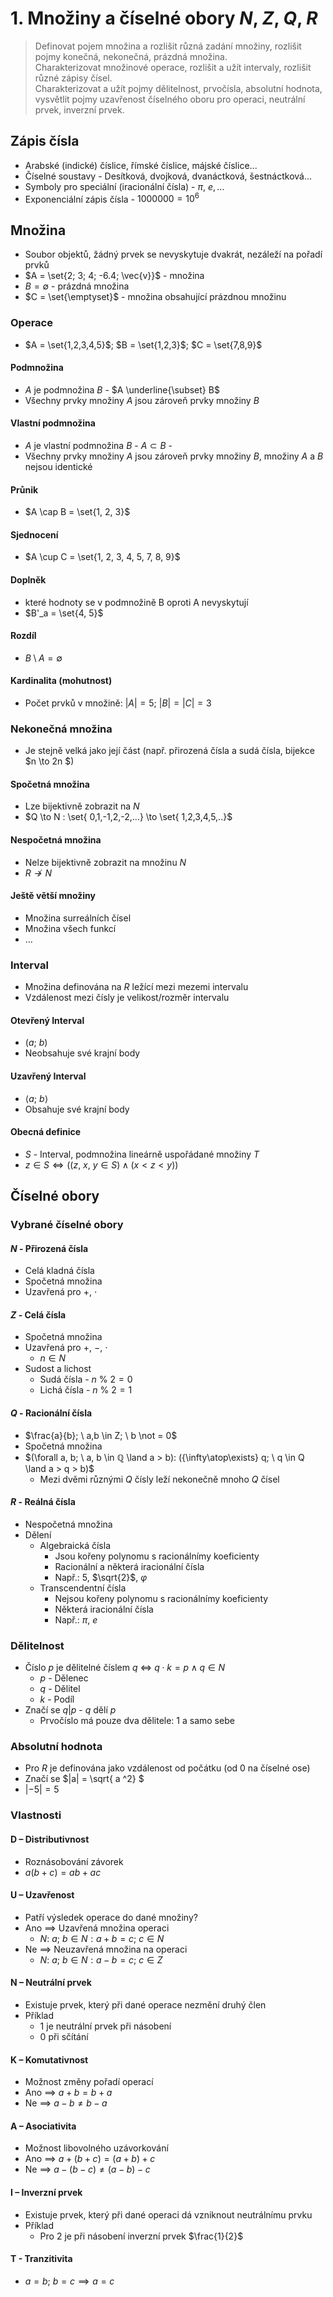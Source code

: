 # 1. Množiny a číselné obory $N$, $Z$, $Q$, $R$

> Definovat pojem množina a rozlišit různá zadání množiny, rozlišit pojmy konečná, nekonečná, prázdná množina. \
> Charakterizovat množinové operace, rozlišit a užít intervaly, rozlišit různé zápisy čísel. \
> Charakterizovat a užít pojmy dělitelnost, prvočísla, absolutní hodnota, vysvětlit pojmy uzavřenost číselného oboru pro operaci, neutrální prvek, inverzní prvek.

## Zápis čísla

- Arabské (indické) číslice, římské číslice, májské číslice...
- Číselné soustavy - Desítková, dvojková, dvanáctková, šestnáctková...
- Symboly pro speciální (iracionální čísla) - $\pi, \ e, ...$
- Exponenciální zápis čísla - $1000000 = 10^6$

## Množina

- Soubor objektů, žádný prvek se nevyskytuje dvakrát, nezáleží na pořadí prvků
- $A = \set{2; 3; 4; -6.4; \vec{v}}$ - množina
- $B = \emptyset$ - prázdná množina
- $C = \set{\emptyset}$ - množina obsahující prázdnou množinu

### Operace

- $A = \set{1,2,3,4,5}$; $B = \set{1,2,3}$; $C = \set{7,8,9}$

#### Podmnožina

- $A$ je podmnožina $B$ - $A \underline{\subset} B$
- Všechny prvky množiny $A$ jsou zároveň prvky množiny $B$

#### Vlastní podmnožina

- $A$ je vlastní podmnožina $B$ - $A \subset B$ -
- Všechny prvky množiny $A$ jsou zároveň prvky množiny $B$, množiny $A$ a $B$ nejsou identické

#### Průnik

- $A \cap B = \set{1, 2, 3}$

#### Sjednocení

- $A \cup C = \set{1, 2, 3, 4, 5, 7, 8, 9}$

#### Doplněk

- které hodnoty se v podmnožině B oproti A nevyskytují
- $B'_a = \set{4, 5}$

#### Rozdíl

- $B \setminus A = \emptyset$

#### Kardinalita (mohutnost)

- Počet prvků v množině: $|A| = 5$; $|B| = |C| =3$

### Nekonečná množina

- Je stejně velká jako její část (např. přirozená čísla a sudá čísla, bijekce $n \to 2n $)

#### Spočetná množina

- Lze bijektivně zobrazit na $N$
- $Q \to N : \set{ 0,1,-1,2,-2,...} \to \set{ 1,2,3,4,5,..}$

#### Nespočetná množina

- Nelze bijektivně zobrazit na množinu $N$
- $R \not \to N$

#### Ještě větší množiny

- Množina surreálních čísel
- Množina všech funkcí
- ...

### Interval

- Množina definována na $R$ ležící mezi mezemi intervalu
- Vzdálenost mezi čísly je velikost/rozměr intervalu

#### Otevřený Interval

- $(a; \ b)$
- Neobsahuje své krajní body

#### Uzavřený Interval

- $\langle a; \ b \rangle$
- Obsahuje své krajní body

#### Obecná definice

- $S$ - Interval, podmnožina lineárně uspořádané množiny $T$
- $z \in S \iff ((z, \ x, \ y \in S) \land (x < z < y))$

## Číselné obory

### Vybrané číselné obory

#### $N$ - Přirozená čísla

- Celá kladná čísla
- Spočetná množina
- Uzavřená pro $+$, $\cdot$

#### $Z$ - Celá čísla

- Spočetná množina
- Uzavřená pro $+$, $-$, $\cdot$
  - $n \in N$
- Sudost a lichost
  - Sudá čísla - $n \ \% \ 2= 0$
  - Lichá čísla - $n \ \% \ 2 = 1$

#### $Q$ - Racionální čísla

- $\frac{a}{b}; \ a,b \in Z; \ b \not = 0$
- Spočetná množina
- $(\forall a, b; \ a, b \in ℚ \land  a > b): ({\infty\atop\exists} q; \ q \in Q \land a > q > b)$
  - Mezi dvěmi různými $Q$ čísly leží nekonečně mnoho $Q$ čísel

#### $R$ - Reálná čísla

- Nespočetná množina
- Dělení
  - Algebraická čísla
    - Jsou kořeny polynomu s racionálnímy koeficienty
    - Racionální a některá iracionální čísla
    - Např.: $5$, $\sqrt{2}$, $\varphi$
  - Transcendentní čísla
    - Nejsou kořeny polynomu s racionálnímy koeficienty
    - Některá iracionální čísla
    - Např.: $\pi$, $e$

### Dělitelnost

- Číslo $p$ je dělitelné číslem $q$ $\iff$ $q \cdot k = p \land q \in N$
  - $p$ - Dělenec
  - $q$ - Dělitel
  - $k$ - Podíl
- Značí se $q|p$ - $q$ dělí $p$
  - Prvočíslo má pouze dva dělitele: 1 a samo sebe

### Absolutní hodnota

- Pro $R$ je definována jako vzdálenost od počátku (od 0 na číselné ose)
- Značí se $|a| = \sqrt{ a ^2} $
- $|-5| = 5$

### Vlastnosti

#### D – Distributivnost

- Roznásobování závorek
- $a(b +c) = ab +ac$

#### U – Uzavřenost

- Patří výsledek operace do dané množiny?
- Ano $\implies$ Uzavřená množina operaci
  - $N$: $a; \ b \in N: a + b = c; \ c \in N$
- Ne $\implies$ Neuzavřená množina na operaci
  - $N$: $a; \ b \in N: a-b = c; \ c \in Z$

#### N – Neutrální prvek

- Existuje prvek, který při dané operace nezmění druhý člen
- Příklad
  - $1$ je neutrální prvek při násobení
  - $0$ při sčítání

#### K – Komutativnost

- Možnost změny pořadí operací
- Ano $\implies$ $a+b = b+a$
- Ne $\implies$ $a-b \neq b-a$

#### A – Asociativita

- Možnost libovolného uzávorkování
- Ano $\implies$ $a+(b+c)=(a+b)+c$
- Ne $\implies$ $a-(b-c)≠(a-b)-c$

#### I – Inverzní prvek

- Existuje prvek, který při dané operaci dá vzniknout neutrálnímu prvku
- Příklad
  - Pro 2 je při násobení inverzní prvek $\frac{1}{2}$

#### T - Tranzitivita

- $a = b; \ b = c \implies a = c$
